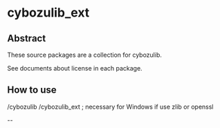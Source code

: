 cybozulib_ext
=====

Abstract
-----
These source packages are a collection for cybozulib.

See documents about license in each package.

How to use
-----
<word dir>/cybozulib
          /cybozulib_ext ; necessary for Windows if use zlib or openssl

--
